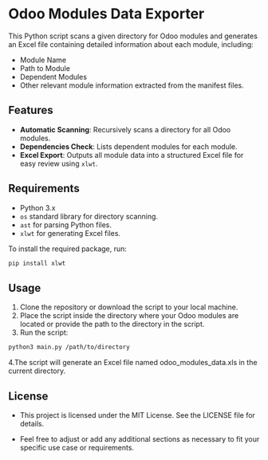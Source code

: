 # Odoo Modules Data Exporter

This Python script scans a given directory for Odoo modules and generates an Excel file containing detailed information about each module, including:

- Module Name
- Path to Module
- Dependent Modules
- Other relevant module information extracted from the manifest files.

## Features

- **Automatic Scanning**: Recursively scans a directory for all Odoo modules.
- **Dependencies Check**: Lists dependent modules for each module.
- **Excel Export**: Outputs all module data into a structured Excel file for easy review using `xlwt`.

## Requirements

- Python 3.x
- `os` standard library for directory scanning.
- `ast` for parsing Python files.
- `xlwt` for generating Excel files.

To install the required package, run:
```bash
pip install xlwt
```

## Usage

1. Clone the repository or download the script to your local machine.
2. Place the script inside the directory where your Odoo modules are located or provide the path to the directory in the script.
3. Run the script:
```bash
python3 main.py /path/to/directory
```
4.The script will generate an Excel file named odoo_modules_data.xls in the current directory.

## License

- This project is licensed under the MIT License. See the LICENSE file for details.

- Feel free to adjust or add any additional sections as necessary to fit your specific use case or requirements.
